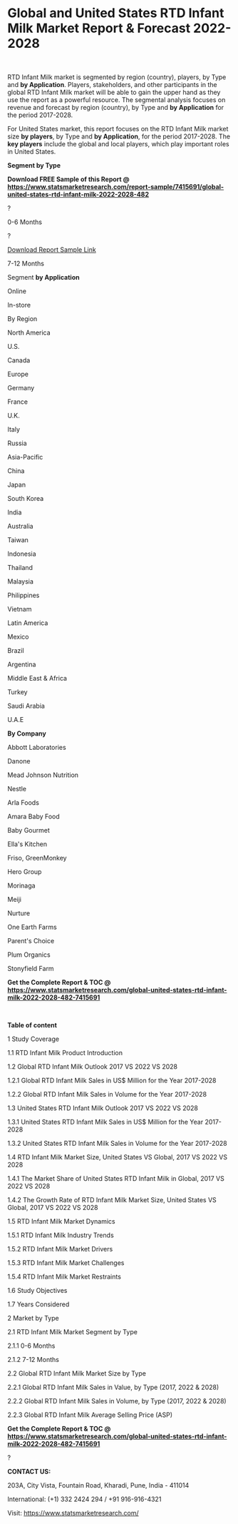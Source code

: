 <h1>Global and United States RTD Infant Milk Market Report & Forecast 2022-2028</h1><br/><p>RTD Infant Milk market is segmented by region (country), players, by Type and <strong>by Application</strong>. Players, stakeholders, and other participants in the global RTD Infant Milk market will be able to gain the upper hand as they use the report as a powerful resource. The segmental analysis focuses on revenue and forecast by region (country), by Type and <strong>by Application</strong> for the period 2017-2028.</p>
 
 
 
 <p>For United States market, this report focuses on the RTD Infant Milk market size <strong>by players</strong>, by Type and <strong>by Application</strong>, for the period 2017-2028. The <strong>key players</strong> include the global and local players, which play important roles in United States.</p>
 
 
 
 <p><strong>Segment by Type</strong></p>
 
 
 
 <div><b>Download FREE Sample of this Report @ <a href="https://www.statsmarketresearch.com/download-free-sample/7415691/global-united-states-rtd-infant-milk-2022-2028-482">https://www.statsmarketresearch.com/report-sample/7415691/global-united-states-rtd-infant-milk-2022-2028-482</a></b></div>
 
 
 
 <p>? </p>
 
 
 
 <p>0-6 Months</p>
 
 
 
 <p>? </p>
 
 
 
 <p><a href="https://www.statsmarketresearch.com/download-free-sample/7415691/global-united-states-rtd-infant-milk-2022-2028-482">Download Report Sample Link</a></p>
 
 
 
 <p>7-12 Months</p>
 
 
 
 <p>Segment <strong>by Application</strong></p>
 
 
 
 <p>Online</p>
 
 
 
 <p>In-store</p>
 
 
 
 <p>By Region</p>
 
 
 
 <p>North America</p>
 
 
 
 <p>U.S.</p>
 
 
 
 <p>Canada</p>
 
 
 
 <p>Europe</p>
 
 
 
 <p>Germany</p>
 
 
 
 <p>France</p>
 
 
 
 <p>U.K.</p>
 
 
 
 <p>Italy</p>
 
 
 
 <p>Russia</p>
 
 
 
 <p>Asia-Pacific</p>
 
 
 
 <p>China</p>
 
 
 
 <p>Japan</p>
 
 
 
 <p>South Korea</p>
 
 
 
 <p>India</p>
 
 
 
 <p>Australia</p>
 
 
 
 <p>Taiwan</p>
 
 
 
 <p>Indonesia</p>
 
 
 
 <p>Thailand</p>
 
 
 
 <p>Malaysia</p>
 
 
 
 <p>Philippines</p>
 
 
 
 <p>Vietnam</p>
 
 
 
 <p>Latin America</p>
 
 
 
 <p>Mexico</p>
 
 
 
 <p>Brazil</p>
 
 
 
 <p>Argentina</p>
 
 
 
 <p>Middle East & Africa</p>
 
 
 
 <p>Turkey</p>
 
 
 
 <p>Saudi Arabia</p>
 
 
 
 <p>U.A.E</p>
 
 
 
 <p><strong>By Company</strong></p>
 
 
 
 <p>Abbott Laboratories</p>
 
 
 
 <p>Danone</p>
 
 
 
 <p>Mead Johnson Nutrition</p>
 
 
 
 <p>Nestle</p>
 
 
 
 <p>Arla Foods</p>
 
 
 
 <p>Amara Baby Food</p>
 
 
 
 <p>Baby Gourmet</p>
 
 
 
 <p>Ella&#39;s Kitchen</p>
 
 
 
 <p>Friso, GreenMonkey</p>
 
 
 
 <p>Hero Group</p>
 
 
 
 <p>Morinaga</p>
 
 
 
 <p>Meiji</p>
 
 
 
 <p>Nurture</p>
 
 
 
 <p>One Earth Farms</p>
 
 
 
 <p>Parent&#39;s Choice</p>
 
 
 
 <p>Plum Organics</p>
 
 
 
 <p>Stonyfield Farm</p>
 
 
 
 <div><b>Get the Complete Report & TOC @ <a href="https://www.statsmarketresearch.com/global-united-states-rtd-infant-milk-2022-2028-482-7415691">https://www.statsmarketresearch.com/global-united-states-rtd-infant-milk-2022-2028-482-7415691</a></b></div>
 
 
 
 <p><br />
 
 <b>Table of content</b></p>
 
 
 
 <p>1 Study Coverage<br />
 
 1.1 RTD Infant Milk Product Introduction<br />
 
 1.2 Global RTD Infant Milk Outlook 2017 VS 2022 VS 2028<br />
 
 1.2.1 Global RTD Infant Milk Sales in US$ Million for the Year 2017-2028<br />
 
 1.2.2 Global RTD Infant Milk Sales in Volume for the Year 2017-2028<br />
 
 1.3 United States RTD Infant Milk Outlook 2017 VS 2022 VS 2028<br />
 
 1.3.1 United States RTD Infant Milk Sales in US$ Million for the Year 2017-2028<br />
 
 1.3.2 United States RTD Infant Milk Sales in Volume for the Year 2017-2028<br />
 
 1.4 RTD Infant Milk Market Size, United States VS Global, 2017 VS 2022 VS 2028<br />
 
 1.4.1 The Market Share of United States RTD Infant Milk in Global, 2017 VS 2022 VS 2028<br />
 
 1.4.2 The Growth Rate of RTD Infant Milk Market Size, United States VS Global, 2017 VS 2022 VS 2028<br />
 
 1.5 RTD Infant Milk Market Dynamics<br />
 
 1.5.1 RTD Infant Milk Industry Trends<br />
 
 1.5.2 RTD Infant Milk Market Drivers<br />
 
 1.5.3 RTD Infant Milk Market Challenges<br />
 
 1.5.4 RTD Infant Milk Market Restraints<br />
 
 1.6 Study Objectives<br />
 
 1.7 Years Considered<br />
 
 2 Market by Type<br />
 
 2.1 RTD Infant Milk Market Segment by Type<br />
 
 2.1.1 0-6 Months<br />
 
 2.1.2 7-12 Months<br />
 
 2.2 Global RTD Infant Milk Market Size by Type<br />
 
 2.2.1 Global RTD Infant Milk Sales in Value, by Type (2017, 2022 & 2028)<br />
 
 2.2.2 Global RTD Infant Milk Sales in Volume, by Type (2017, 2022 & 2028)<br />
 
 2.2.3 Global RTD Infant Milk Average Selling Price (ASP)</p>
 
 
 
 <div><b>Get the Complete Report & TOC @ <a href="https://www.statsmarketresearch.com/global-united-states-rtd-infant-milk-2022-2028-482-7415691">https://www.statsmarketresearch.com/global-united-states-rtd-infant-milk-2022-2028-482-7415691</a></b></div>
 
 
 
 <p>? </p>
 
 
 
 <p><b>CONTACT US:</b><br />
 
 203A, City Vista, Fountain Road, Kharadi, Pune, India - 411014<br />
 
 International: (+1) 332 2424 294 / +91 916-916-4321<br />
 
 Visit: <a href="https://www.statsmarketresearch.com/">https://www.statsmarketresearch.com/</a></p>